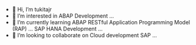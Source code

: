 - 👋 Hi, I’m tukitajr
- 👀 I’m interested in ABAP Development ...
- 🌱 I’m currently learning ABAP RESTful Application Programming Model (RAP) ... SAP HANA Development ...
- 💞️ I’m looking to collaborate on Cloud development SAP ...

